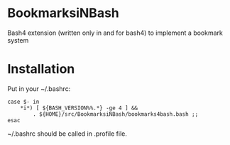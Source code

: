 # BookmarksiNBash

Bash4 extension (written only in and for bash4) to implement a
bookmark system

# Installation

Put in your ~/.bashrc:

    case $- in
        *i*) [ ${BASH_VERSION%%.*} -ge 4 ] &&
            . ${HOME}/src/BookmarksiNBash/bookmarks4bash.bash ;;
    esac

~/.bashrc should be called in .profile file.

